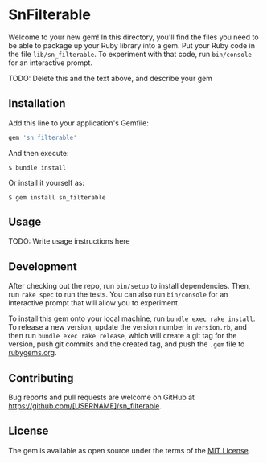 # SnFilterable

Welcome to your new gem! In this directory, you'll find the files you need to be able to package up your Ruby library into a gem. Put your Ruby code in the file `lib/sn_filterable`. To experiment with that code, run `bin/console` for an interactive prompt.

TODO: Delete this and the text above, and describe your gem

## Installation

Add this line to your application's Gemfile:

```ruby
gem 'sn_filterable'
```

And then execute:

    $ bundle install

Or install it yourself as:

    $ gem install sn_filterable

## Usage

TODO: Write usage instructions here

## Development

After checking out the repo, run `bin/setup` to install dependencies. Then, run `rake spec` to run the tests. You can also run `bin/console` for an interactive prompt that will allow you to experiment.

To install this gem onto your local machine, run `bundle exec rake install`. To release a new version, update the version number in `version.rb`, and then run `bundle exec rake release`, which will create a git tag for the version, push git commits and the created tag, and push the `.gem` file to [rubygems.org](https://rubygems.org).

## Contributing

Bug reports and pull requests are welcome on GitHub at https://github.com/[USERNAME]/sn_filterable.

## License

The gem is available as open source under the terms of the [MIT License](https://opensource.org/licenses/MIT).
